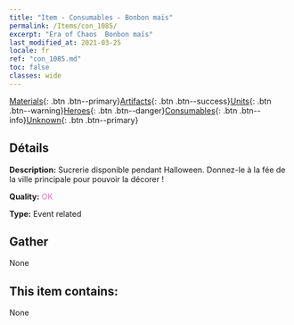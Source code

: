 ```yaml
---
title: "Item - Consumables - Bonbon maïs"
permalink: /Items/con_1085/
excerpt: "Era of Chaos  Bonbon maïs"
last_modified_at: 2021-03-25
locale: fr
ref: "con_1085.md"
toc: false
classes: wide
---
```

 [Materials](/fr/Items/){: .btn .btn--primary}[Artifacts](/fr/Items/Artifacts/){: .btn .btn--success}[Units](/fr/Items/Units/){: .btn .btn--warning}[Heroes](/fr/Items/Heroes/){: .btn .btn--danger}[Consumables](/fr/Items/Consumables/){: .btn .btn--info}[Unknown](/fr/Items/Unknown/){: .btn .btn--primary}

## Détails
 **Description:** Sucrerie disponible pendant Halloween. Donnez-le à la fée de la ville principale pour pouvoir la décorer !

 **Quality:** <span style="color: #DA70D6">OK</span>

 **Type:** Event related

## Gather

  None

## This item contains:

  None

